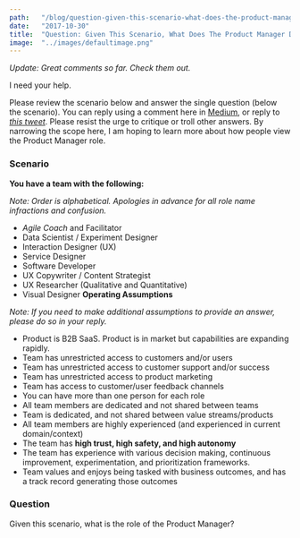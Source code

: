 ```yaml
---
path:	"/blog/question-given-this-scenario-what-does-the-product-manager-do"
date:	"2017-10-30"
title:	"Question: Given This Scenario, What Does The Product Manager Do?"
image:	"../images/defaultimage.png"
---
```


*Update: Great comments so far. Check them out.*

I need your help.

Please review the scenario below and answer the single question (below the scenario). You can reply using a comment here in [Medium](https://medium.com/u/504c7870fdb6), or reply to [*this tweet*](https://twitter.com/johncutlefish/status/925140545839677441). Please resist the urge to critique or troll other answers. By narrowing the scope here, I am hoping to learn more about how people view the Product Manager role.

### Scenario

**You have a team with the following:**

*Note: Order is alphabetical. Apologies in advance for all role name infractions and confusion.*

* *Agile Coach* and Facilitator
* Data Scientist / Experiment Designer
* Interaction Designer (UX)
* Service Designer
* Software Developer
* UX Copywriter / Content Strategist
* UX Researcher (Qualitative and Quantitative)
* Visual Designer
**Operating Assumptions**

*Note: If you need to make additional assumptions to provide an answer, please do so in your reply.*

* Product is B2B SaaS. Product is in market but capabilities are expanding rapidly.
* Team has unrestricted access to customers and/or users
* Team has unrestricted access to customer support and/or success
* Team has unrestricted access to product marketing
* Team has access to customer/user feedback channels
* You can have more than one person for each role
* All team members are dedicated and not shared between teams
* Team is dedicated, and not shared between value streams/products
* All team members are highly experienced (and experienced in current domain/context)
* The team has **high trust, high safety, and high autonomy**
* The team has experience with various decision making, continuous improvement, experimentation, and prioritization frameworks.
* Team values and enjoys being tasked with business outcomes, and has a track record generating those outcomes
### Question

Given this scenario, what is the role of the Product Manager?

